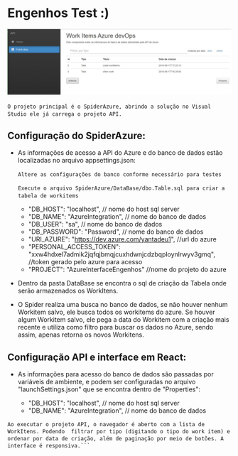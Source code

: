 # Engenhos Test :)
![Alt text](API/Resources/img.jpeg)

`O projeto principal é o SpiderAzure, abrindo a solução no Visual Studio ele já carrega o projeto API.
`
## Configuração do SpiderAzure:

* As informações de acesso a API do Azure e do banco de dados estão localizadas no arquivo appsettings.json:

  `Altere as configurações do banco conforme necessário para testes`
  
  `Execute o arquivo SpiderAzure/DataBase/dbo.Table.sql para criar a tabela de workitems`
 
    * "DB_HOST": "localhost", // nome do host sql server
    * "DB_NAME": "AzureIntegration", // nome do banco de dados
    * "DB_USER": "sa", // nome do banco de dados
    * "DB_PASSWORD": "Password", // nome do banco de dados
    * "URI_AZURE": "https://dev.azure.com/yantadeu1", //url do azure
    * "PERSONAL_ACCESS_TOKEN": "xxw4hdxel7admik2jqfqjbmqjcuxhdwnjcdzbqploynlrwyv3gmq", //token gerado pelo azure para acesso
    * "PROJECT": "AzureInterfaceEngenhos" //nome do projeto do azure

* Dentro da pasta DataBase se encontra o sql de criação da Tabela onde serão armazenados os WorkItens.

* O Spider realiza uma busca no banco de dados, se não houver nenhum Workitem salvo, ele busca todos os workitems do azure. Se houver algum Workitem salvo, ele pega a data do Workitem com a criação mais recente e utiliza como filtro para buscar os dados no Azure, sendo assim, apenas retorna os novos Workitens.

## Configuração API e interface em React:

* As informações para acesso do banco de dados são passadas por variáveis de ambiente, e podem ser configuradas no arquivo "launchSettings.json" que se encontra dentro de "Properties":

    - "DB_HOST": "localhost", // nome do host sql server
    - "DB_NAME": "AzureIntegration", // nome do banco de dados

``` 
Ao executar o projeto API, o navegador é aberto com a lista de WorkItens. Podendo  filtrar por tipo (digitando o tipo do work item) e ordenar por data de criação, além de paginação por meio de botões. A interface é responsiva.```


